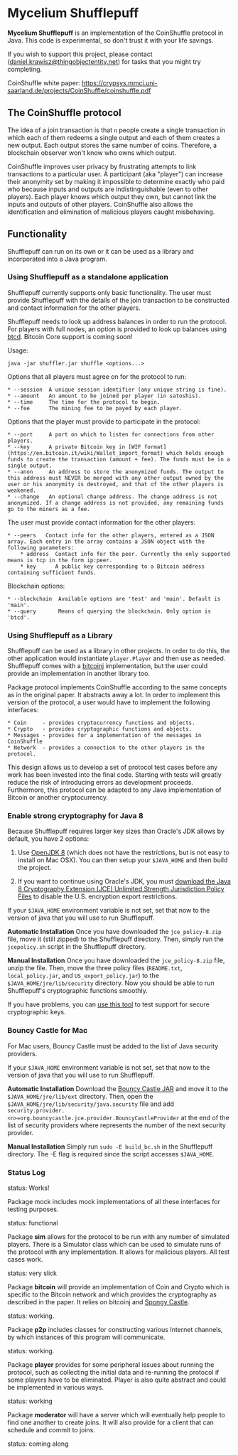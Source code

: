 # Mycelium Shufflepuff

**Mycelium Shufflepuff** is an implementation of the CoinShuffle protocol in Java.
This code is experimental, so don't trust it with your life savings.

If you wish to support this project, please contact
(daniel.krawisz@thingobjectentity.net) for tasks that you might try completing.

CoinShuffle white paper:
https://crypsys.mmci.uni-saarland.de/projects/CoinShuffle/coinshuffle.pdf

## The CoinShuffle protocol

The idea of a join transaction is that `n` people create a single transaction in
which each of them redeems a single output and each of them creates a new
output. Each output stores the same number of coins. Therefore, a blockchain observer
won't know who owns which output.

CoinShuffle improves user privacy by frustrating attempts to link transactions to a
particular user. A participant (aka "player") can increase their anonymity set by
making it impossible to determine exactly who paid who because inputs and outputs are
indistinguishable (even to other players). Each player knows which output they own,
but cannot link the inputs and outputs of other players. CoinShuffle also allows the
identification and elimination of malicious players caught misbehaving.

## Functionality

Shufflepuff can run on its own or it can be used as a library and incorporated
into a Java program.

### Using Shufflepuff as a standalone application

Shufflepuff currently supports only basic functionality. The user must provide
Shufflepuff with the details of the join transaction to be constructed and
contact information for the other players.

Shufflepuff needs to look up address balances in order to run the protocol.
For players with full nodes, an option is provided to look up balances using
[btcd](https://github.com/btcsuite/btcd). Bitcoin Core support is coming soon!

Usage:

    java -jar shuffler.jar shuffle <options...>

Options that all players must agree on for the protocol to run:

    * --session  A unique session identifier (any unique string is fine).
    * --amount   An amount to be joined per player (in satoshis).
    * --time     The time for the protocol to begin.
    * --fee      The mining fee to be payed by each player.

Options that the player must provide to participate in the protocol:

    * --port     A port on which to listen for connections from other players.
    * --key      A private Bitcoin key in [WIF format](https://en.bitcoin.it/wiki/Wallet_import_format) which holds enough funds to create the transaction (amount + fee). The funds must be in a single output.
    * --anon     An address to store the anonymized funds. The output to this address must NEVER be merged with any other output owned by the user or his anonymity is destroyed, and that of the other players is weakened.
    * --change   An optional change address. The change address is not anonymized. If a change address is not provided, any remaining funds go to the miners as a fee.

The user must provide contact information for the other players:

    * --peers   Contact info for the other players, entered as a JSON array. Each entry in the array contains a JSON object with the following parameters:
        * address  Contact info for the peer. Currently the only supported means is tcp in the form ip:peer.
        * key      A public key corresponding to a Bitcoin address containing sufficient funds.

Blockchain options:

    * --blockchain  Available options are 'test' and 'main'. Default is 'main'.
    * --query       Means of querying the blockchain. Only option is 'btcd'.

### Using Shufflepuff as a Library

Shufflepuff can be used as a library in other projects. In order to do
this, the other application would instantiate `player.Player` and then use as needed.
Shufflepuff comes with a [bitcoinj](https://github.com/bitcoinj/bitcoinj) implementation,
but the user could provide an implementation in another library too.

Package protocol implements CoinShuffle according to the same concepts as in
the original paper. It abstracts away a lot. In order to implement this version
of the protocol, a user would have to implement the following interfaces:

    * Coin     - provides cryptocurrency functions and objects.
    * Crypto   - provides cryptographic functions and objects.
    * Messages - provides for a implementation of the messages in CoinShuffle
    * Network  - provides a connection to the other players in the protocol.

This design allows us to develop a set of protocol test cases before any work
has been invested into the final code. Starting with tests will greatly reduce
the risk of introducing errors as development proceeds. Furthermore, this
protocol can be adapted to any Java implementation of Bitcoin or another cryptocurrency.

### Enable strong cryptography for Java 8

Because Shufflepuff requires larger key sizes than Oracle's JDK allows by default, you have 2 options:

1. Use [OpenJDK 8](http://openjdk.java.net/install/) (which does not have the restrictions, but is not easy to install on Mac OSX).  You can then setup your `$JAVA_HOME` and then build the project.

2. If you want to continue using Oracle's JDK, you must [download the Java 8 Cryptography Extension (JCE) Unlimited Strength Jurisdiction Policy Files](http://www.oracle.com/technetwork/java/javase/downloads/jce8-download-2133166.html) to disable the U.S. encryption export restrictions.

If your `$JAVA_HOME` environment variable is not set, set that now to the version of
java that you will use to run Shufflepuff.

**Automatic Installation**
Once you have downloaded the `jce_policy-8.zip` file, move it (still zipped) to the Shufflepuff
directory. Then, simply run the `jcepolicy.sh` script in the Shufflepuff directory.

**Manual Installation**
Once you have downloaded the `jce_policy-8.zip` file, unzip the file.
Then, move the three policy files (`README.txt`, `local_policy.jar`, and
`US_export_policy.jar`) to the `$JAVA_HOME/jre/lib/security` directory.  Now you should be
able to run Shufflepuff's cryptographic functions smoothly.

If you have problems, you can [use this tool](https://github.com/jonathancross/jc-docs/blob/master/java-strong-crypto-test) to test support for secure cryptographic keys.

### Bouncy Castle for Mac

For Mac users, Bouncy Castle must be added to the list of Java security providers.

If your `$JAVA_HOME` environment variable is not set, set that now to the version of
java that you will use to run Shufflepuff.

**Automatic Installation**
Download the [Bouncy Castle JAR](http://www.bouncycastle.org/download/bcprov-jdk15on-155.jar) and move it to the `$JAVA_HOME/jre/lib/ext` directory.
Then, open the `$JAVA_HOME/jre/lib/security/java.security` file and add `security.provider.<n>=org.bouncycastle.jce.provider.BouncyCastleProvider`
at the end of the list of security providers where <n> represents the number of the next security provider.

**Manual Installation**
Simply run `sudo -E build_bc.sh` in the Shufflepuff directory.
The -E flag is required since the script accesses `$JAVA_HOME`.

### Status Log

status: Works!

Package mock includes mock implementations of all these interfaces for testing
purposes.

status: functional

Package **sim** allows for the protocol to be run with any number of simulated
players. There is a Simulator class which can be used to simulate runs of the
protocol with any implementation. It allows for malicious players. All test
cases work.

status: very slick

Package **bitcoin** will provide an implementation of Coin and Crypto which is
specific to the Bitcoin network and which provides the cryptography as described
in the paper. It relies on bitcoinj and [Spongy Castle](https://rtyley.github.io/spongycastle/).

status: working.

Package **p2p** includes classes for constructing various Internet channels, by
which instances of this program will communicate.

status: working.

Package **player** provides for some peripheral issues about running the protocol,
such as collecting the initial data and re-running the protocol if some players
have to be eliminated. Player is also quite abstract and could be implemented in
various ways.

status: working

Package **moderator** will have a server which will eventually help people to find
one another to create joins. It will also provide for a client that can schedule
and commit to joins.

status: coming along
